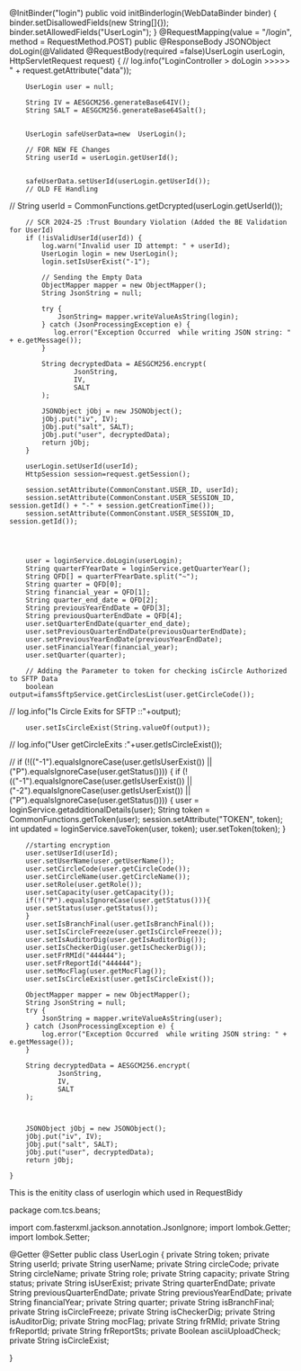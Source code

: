 @InitBinder("login")
    public void initBinderlogin(WebDataBinder binder) {
        binder.setDisallowedFields(new String[]{});
        binder.setAllowedFields("UserLogin");
    }
    @RequestMapping(value = "/login", method = RequestMethod.POST)
    public @ResponseBody
    JSONObject doLogin(@Validated @RequestBody(required =false)UserLogin userLogin, HttpServletRequest request) {
//        log.info("LoginController > doLogin  >>>>> " + request.getAttribute("data"));

        UserLogin user = null;

        String IV = AESGCM256.generateBase64IV();
        String SALT = AESGCM256.generateBase64Salt();


        UserLogin safeUserData=new  UserLogin();

        // FOR NEW FE Changes
        String userId = userLogin.getUserId();


        safeUserData.setUserId(userLogin.getUserId());
        // OLD FE Handling
//        String userId = CommonFunctions.getDcrypted(userLogin.getUserId());

        // SCR 2024-25 :Trust Boundary Violation (Added the BE Validation for UserId)
        if (!isValidUserId(userId)) {
            log.warn("Invalid user ID attempt: " + userId);
            UserLogin login = new UserLogin();
            login.setIsUserExist("-1");

            // Sending the Empty Data
            ObjectMapper mapper = new ObjectMapper();
            String JsonString = null;

            try {
                JsonString= mapper.writeValueAsString(login);
            } catch (JsonProcessingException e) {
               log.error("Exception Occurred  while writing JSON string: " + e.getMessage());
            }

            String decryptedData = AESGCM256.encrypt(
                    JsonString,
                    IV,
                    SALT
            );

            JSONObject jObj = new JSONObject();
            jObj.put("iv", IV);
            jObj.put("salt", SALT);
            jObj.put("user", decryptedData);
            return jObj;
        }

        userLogin.setUserId(userId);
        HttpSession session=request.getSession();

        session.setAttribute(CommonConstant.USER_ID, userId);
        session.setAttribute(CommonConstant.USER_SESSION_ID, session.getId() + "-" + session.getCreationTime());
        session.setAttribute(CommonConstant.USER_SESSION_ID, session.getId());




        user = loginService.doLogin(userLogin);
        String quarterFYearDate = loginService.getQuarterYear();
        String QFD[] = quarterFYearDate.split("~");
        String quarter = QFD[0];
        String financial_year = QFD[1];
        String quarter_end_date = QFD[2];
        String previousYearEndDate = QFD[3];
        String previousQuarterEndDate = QFD[4];
        user.setQuarterEndDate(quarter_end_date);
        user.setPreviousQuarterEndDate(previousQuarterEndDate);
        user.setPreviousYearEndDate(previousYearEndDate);
        user.setFinancialYear(financial_year);
        user.setQuarter(quarter);

        // Adding the Parameter to token for checking isCircle Authorized to SFTP Data
        boolean output=ifamsSftpService.getCirclesList(user.getCircleCode());
//        log.info("Is Circle Exits for SFTP ::"+output);

        user.setIsCircleExist(String.valueOf(output));
//        log.info("User getCircleExits :"+user.getIsCircleExist());




//        if (!(("-1").equalsIgnoreCase(user.getIsUserExist()) || ("P").equalsIgnoreCase(user.getStatus()))) {
        if (!(("-1").equalsIgnoreCase(user.getIsUserExist()) || ("-2").equalsIgnoreCase(user.getIsUserExist()) || ("P").equalsIgnoreCase(user.getStatus()))) {
            user = loginService.getadditionalDetails(user);
            String token = CommonFunctions.getToken(user);
            session.setAttribute("TOKEN", token);
            int updated = loginService.saveToken(user, token);
            user.setToken(token);
        }



        //starting encryption
        user.setUserId(userId);
        user.setUserName(user.getUserName());
        user.setCircleCode(user.getCircleCode());
        user.setCircleName(user.getCircleName());
        user.setRole(user.getRole());
        user.setCapacity(user.getCapacity());
        if(!("P").equalsIgnoreCase(user.getStatus())){
        user.setStatus(user.getStatus());
        }
        user.setIsBranchFinal(user.getIsBranchFinal());
        user.setIsCircleFreeze(user.getIsCircleFreeze());
        user.setIsAuditorDig(user.getIsAuditorDig());
        user.setIsCheckerDig(user.getIsCheckerDig());
        user.setFrRMId("444444");
        user.setFrReportId("444444");
        user.setMocFlag(user.getMocFlag());
        user.setIsCircleExist(user.getIsCircleExist());

        ObjectMapper mapper = new ObjectMapper();
        String JsonString = null;
        try {
            JsonString = mapper.writeValueAsString(user);
        } catch (JsonProcessingException e) {
            log.error("Exception Occurred  while writing JSON string: " + e.getMessage());
        }

        String decryptedData = AESGCM256.encrypt(
                JsonString,
                IV,
                SALT
        );



        JSONObject jObj = new JSONObject();
        jObj.put("iv", IV);
        jObj.put("salt", SALT);
        jObj.put("user", decryptedData);
        return jObj;

    }



This is the enitity class of userlogin which used in RequestBidy

package com.tcs.beans;

import com.fasterxml.jackson.annotation.JsonIgnore;
import lombok.Getter;
import lombok.Setter;

@Getter
@Setter
public class UserLogin {
	private String token;
	private String userId;
	private String userName;
	private String circleCode;
	private String circleName;
	private String role;
	private String capacity;
	private String status;
	private String isUserExist;
	private String quarterEndDate;
	private String previousQuarterEndDate;
	private String previousYearEndDate;
	private String financialYear;
	private String quarter;
	private String isBranchFinal;
	private String isCircleFreeze;
	private String isCheckerDig;
	private String isAuditorDig;
	private String mocFlag;
	private String frRMId;
	private String frReportId;
	private String frReportSts;
	private Boolean asciiUploadCheck;
	private String isCircleExist;
	
}
